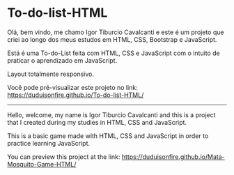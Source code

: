 # To-do-list-HTML
Olá, bem vindo, me chamo Igor Tiburcio Cavalcanti e este é um projeto que criei ao longo dos meus estudos em HTML, CSS, Bootstrap e JavaScript.

Está é uma To-do-List feita com HTML, CSS e JavaScript com o intuito de praticar o aprendizado em JavaScript.

Layout totalmente responsivo.

Você pode pré-visualizar este projeto no link: https://duduisonfire.github.io/To-do-list-HTML/

---
Hello, welcome, my name is Igor Tiburcio Cavalcanti and this is a project that I created during my studies in HTML, CSS and JavaScript.

This is a basic game made with HTML, CSS and JavaScript in order to practice learning JavaScript.

You can preview this project at the link: https://duduisonfire.github.io/Mata-Mosquito-Game-HTML/

